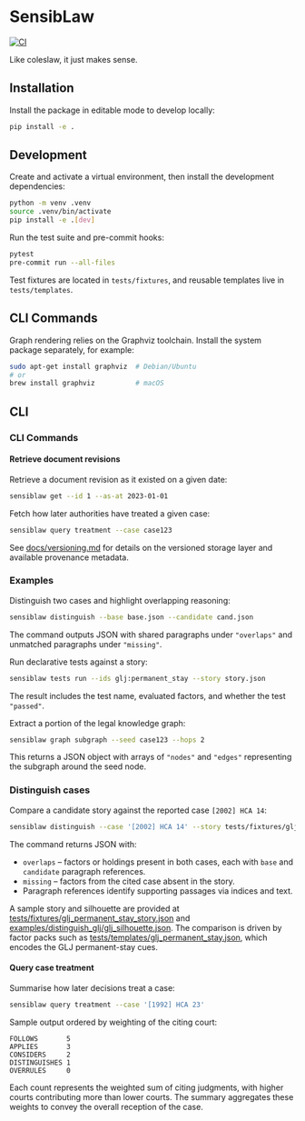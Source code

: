 # SensibLaw

[![CI](https://github.com/SensibLaw/SensibLaw/actions/workflows/ci.yml/badge.svg)](https://github.com/SensibLaw/SensibLaw/actions/workflows/ci.yml)

Like coleslaw, it just makes sense.

## Installation

Install the package in editable mode to develop locally:

```bash
pip install -e .
```

## Development

Create and activate a virtual environment, then install the development
dependencies:

```bash
python -m venv .venv
source .venv/bin/activate
pip install -e .[dev]
```

Run the test suite and pre-commit hooks:

```bash
pytest
pre-commit run --all-files
```

Test fixtures are located in `tests/fixtures`, and reusable templates live in
`tests/templates`.


## CLI Commands

Graph rendering relies on the Graphviz toolchain. Install the system
package separately, for example:

```bash
sudo apt-get install graphviz  # Debian/Ubuntu
# or
brew install graphviz          # macOS
```

## CLI

### CLI Commands

#### Retrieve document revisions

Retrieve a document revision as it existed on a given date:

```bash
sensiblaw get --id 1 --as-at 2023-01-01
```

Fetch how later authorities have treated a given case:

```bash
sensiblaw query treatment --case case123
```

See [docs/versioning.md](docs/versioning.md) for details on the versioned
storage layer and available provenance metadata.

### Examples

Distinguish two cases and highlight overlapping reasoning:

```bash
sensiblaw distinguish --base base.json --candidate cand.json
```

The command outputs JSON with shared paragraphs under `"overlaps"` and
unmatched paragraphs under `"missing"`.

Run declarative tests against a story:

```bash
sensiblaw tests run --ids glj:permanent_stay --story story.json
```

The result includes the test name, evaluated factors, and whether the test
`"passed"`.

Extract a portion of the legal knowledge graph:

```bash
sensiblaw graph subgraph --seed case123 --hops 2
```

This returns a JSON object with arrays of `"nodes"` and `"edges"` representing
the subgraph around the seed node.

### Distinguish cases

Compare a candidate story against the reported case `[2002] HCA 14`:

```bash
sensiblaw distinguish --case '[2002] HCA 14' --story tests/fixtures/glj_permanent_stay_story.json
```

The command returns JSON with:

* `overlaps` – factors or holdings present in both cases, each with `base` and `candidate` paragraph references.
* `missing` – factors from the cited case absent in the story.
* Paragraph references identify supporting passages via indices and text.

A sample story and silhouette are provided at [tests/fixtures/glj_permanent_stay_story.json](tests/fixtures/glj_permanent_stay_story.json) and [examples/distinguish_glj/glj_silhouette.json](examples/distinguish_glj/glj_silhouette.json).
The comparison is driven by factor packs such as [tests/templates/glj_permanent_stay.json](tests/templates/glj_permanent_stay.json), which encodes the GLJ permanent-stay cues.

#### Query case treatment

Summarise how later decisions treat a case:

```bash
sensiblaw query treatment --case '[1992] HCA 23'
```

Sample output ordered by weighting of the citing court:

```
FOLLOWS       5
APPLIES       3
CONSIDERS     2
DISTINGUISHES 1
OVERRULES     0
```

Each count represents the weighted sum of citing judgments, with higher courts
contributing more than lower courts. The summary aggregates these weights to
convey the overall reception of the case.
